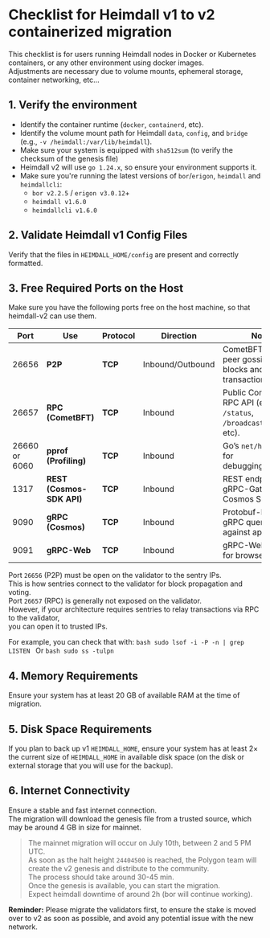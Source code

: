 # Checklist for Heimdall v1 to v2 containerized migration

This checklist is for users running Heimdall nodes in Docker or Kubernetes containers, or any other environment using docker images.  
Adjustments are necessary due to volume mounts, ephemeral storage, container networking, etc...

## 1. Verify the environment
   - Identify the container runtime (`docker`, `containerd`, etc).
   - Identify the volume mount path for Heimdall `data`, `config`, and `bridge` (e.g., `-v /heimdall:/var/lib/heimdall`).
   - Make sure your system is equipped with `sha512sum` (to verify the checksum of the genesis file)
   - Heimdall v2 will use `go 1.24.x`, so ensure your environment supports it.
   - Make sure you're running the latest versions of `bor`/`erigon`, `heimdall` and `heimdallcli`:  
     * `bor v2.2.5` / `erigon v3.0.12`+
     * `heimdall v1.6.0`
     * `heimdallcli v1.6.0`

## 2. Validate Heimdall v1 Config Files

Verify that the files in `HEIMDALL_HOME/config` are present and correctly formatted.

## 3. Free Required Ports on the Host

Make sure you have the following ports free on the host machine, so that heimdall-v2 can use them.

| Port          | Use                       | Protocol | Direction        | Notes                                                                 |
|---------------|---------------------------|----------|------------------|-----------------------------------------------------------------------|
| 26656         | **P2P**                   | **TCP**  | Inbound/Outbound | CometBFT peer-to-peer gossiping of blocks and transactions.           |
| 26657         | **RPC (CometBFT)**        | **TCP**  | Inbound          | Public CometBFT RPC API (e.g. `/status`, `/broadcast_tx_async`, etc). |
| 26660 or 6060 | **pprof (Profiling)**     | **TCP**  | Inbound          | Go’s `net/http/pprof` for debugging/profiling.                        |
| 1317          | **REST (Cosmos-SDK API)** | **TCP**  | Inbound          | REST endpoint via gRPC-Gateway from Cosmos SDK.                       |
| 9090          | **gRPC (Cosmos)**         | **TCP**  | Inbound          | Protobuf-based gRPC queries against app state.                        |
| 9091          | **gRPC-Web**              | **TCP**  | Inbound          | gRPC-Web server for browser clients.                                  |

Port `26656` (P2P) must be open on the validator to the sentry IPs.  
This is how sentries connect to the validator for block propagation and voting.  
Port `26657` (RPC) is generally not exposed on the validator.  
However, if your architecture requires sentries to relay transactions via RPC to the validator,  
you can open it to trusted IPs.

  For example, you can check that with:
      ```bash
      sudo lsof -i -P -n | grep LISTEN
      ```
  Or
      ```bash
      sudo ss -tulpn
      ```

## 4. Memory Requirements 
Ensure your system has at least 20 GB of available RAM at the time of migration.

## 5. Disk Space Requirements
If you plan to back up v1 `HEIMDALL_HOME`,
ensure your system has at least 2× the current size of `HEIMDALL_HOME` in available disk space
(on the disk or external storage that you will use for the backup).

## 6. Internet Connectivity
Ensure a stable and fast internet connection.  
The migration will download the genesis file from a trusted source,
which may be around 4 GB in size for mainnet.

> The mainnet migration will occur on July 10th, between 2 and 5 PM UTC.  
> As soon as the halt height `24404500` is reached, the Polygon team will create the v2 genesis and distribute to the community.  
> The process should take around 30-45 min.  
> Once the genesis is available, you can start the migration.  
> Expect heimdall downtime of around 2h (bor will continue working).

**Reminder:** Please migrate the validators first, to ensure the stake is moved over to v2 as soon as possible, and avoid any potential issue with the new network.
